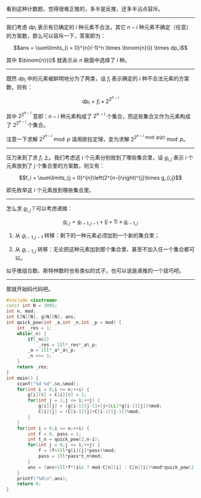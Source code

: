 
看到这种计数题，觉得很难正推的，多半是反推，还多半沾点容斥。

***

我们考虑 $dp_i$ 表示有已确定的 $i$ 种元素不合法，其它 $n-i$ 种元素不确定（任意）的方案数，那么可以容斥一下，答案即为：

$$ans = \sum\limits_{i = 0}^{n}(-1)^n \times \binom{n}{i} \times dp_i$$

其中 $\binom{n}{i}$ 就表示从 $n$ 碗面中选择了 $i$ 种。

***

既然 $dp_i$ 中的元素被鲜明地分为了两类，设 $f_i$ 表示确定的 $i$ 种不合法元素的方案数，则有：

$$dp_i = f_i \times 2^{2^{n-i}}$$

其中 $2^{2^{n-i}}$ 意即：$n-i$ 种元素构成了 $2^{n-i}$ 个集合，而这些集合又作为元素构成了 $2^{2^{n-i}}$ 个集合。

注意一下求解 $2^{2^{n-i}}\bmod p$ 请用欧拉定理，变为求解 $2^{2^{n-i}\bmod \varphi(p)}\bmod p$。

***

压力来到了求 $f_i$ 上。我们考虑这 $i$ 个元素分别放到了哪些集合里，设 $g_{i,j}$ 表示 $i$ 个元素放到了 $j$ 个集合里的方案数，则又有：

$$f_i = \sum\limits_{j = 0}^{n}\left(2^{n-i}\right)^{j}\times g_{i,j}$$

即先枚举这 $i$ 个元素放到哪些集合里。

***

怎么求 $g_{i,j}$？可以考虑递推：

$$g_{i,j} = g_{i-1,j-1}+(j+1)\times g_{i-1,j}$$

1. 从 $g_{i-1,j-1}$ 转移：剩下的一种元素必须加到一个新的集合里；

2. 从 $g_{i-1,j}$ 转移：无论把这种元素加到那个集合里、甚至不加入任一个集合都可以。

似乎推组合数、斯特林数时也有类似的式子，也可以说是递推的一个技巧吧。

***

那就开始码代码吧。

```cpp
#include <iostream>
const int N = 3005;
int n, mod;
int C[N][N], g[N][N], ans;
int quick_pow(int _a,int _n,int _p = mod) {
	int _res = 1;
	while(_n) {
		if(_n&1) 
			_res = 1ll*_res*_a%_p;
		_a = 1ll*_a*_a%_p;
		_n >>= 1;
	}
	return _res;
}
int main() {
	scanf("%d %d",&n,&mod);
	for(int i = 0;i <= n;++i) {
		g[i][0] = C[i][0] = 1;
		for(int j = 1;j <= i;++j) {
			g[i][j] = (g[i-1][j-1]+(j+1LL)*g[i-1][j])%mod;
			C[i][j] = (C[i-1][j]+C[i-1][j-1])%mod;
		}
	}
	for(int i = 0;i <= n;++i) {
		int f = 0, pass = 1;
		int t_n = quick_pow(2,n-i);
		for(int j = 0;j <= i;++j) {
			f = (f+1ll*g[i][j]*pass)%mod;
			pass = 1ll*pass*t_n%mod;
		}
		ans = (ans+1ll*f*(i&1 ? mod-C[n][i] : C[n][i])%mod*quick_pow(2,quick_pow(2,n-i,mod-1)))%mod;
	}
	printf("%d\n",ans);
	return 0;
}
```
